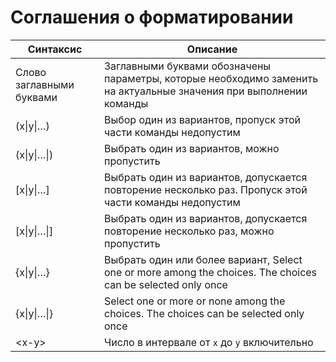 # Соглашения о форматировании

| Синтаксис | Описание
|-|-|
| Слово заглавными буквами | Заглавными буквами обозначены параметры, которые необходимо заменить на актуальные значения при выполнении команды
(x\|y\|…) | Выбор один из вариантов, пропуск этой части команды недопустим
(x\|y\|…\|) | Выбрать один из вариантов, можно пропустить
[x\|y\|…] | Выбрать один из вариантов, допускается повторение несколько раз. Пропуск этой части команды недопустим
[x\|y\|…\|] | Выбрать один из вариантов, допускается повторение несколько раз, можно пропустить
{x\|y\|…} | Выбрать один или более вариант, Select one or more among the choices. The choices can be selected only once
{x\|y\|…\|} | Select one or more or none among the choices. The choices can be selected only once
\<x-y\> | Число в интервале от `x` до `y` включительно
